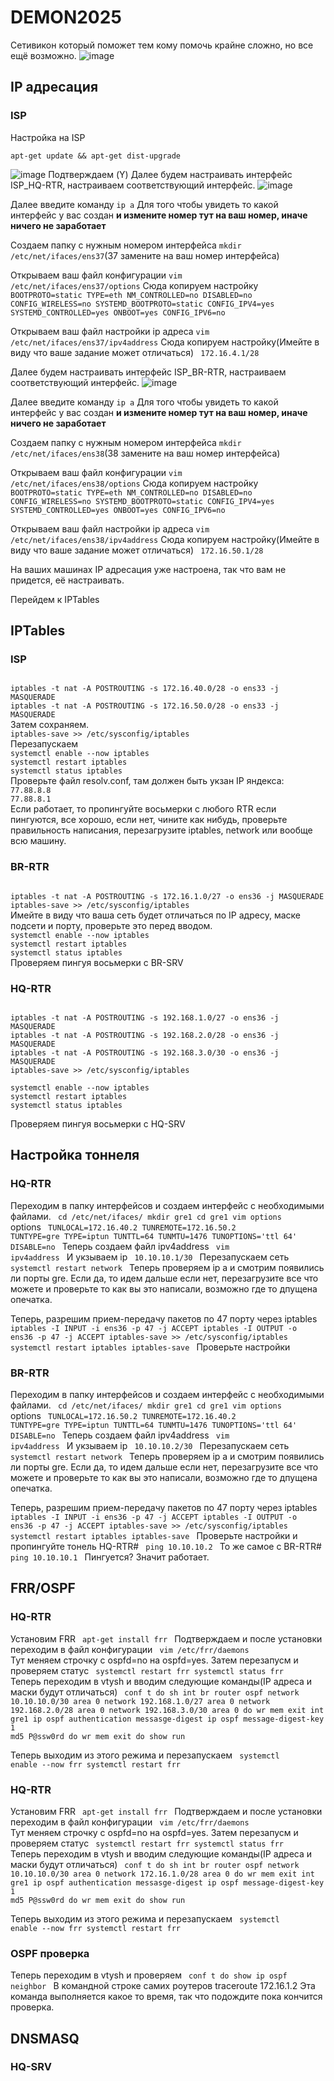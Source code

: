 # DEMON2025
Сетивикон который поможет тем кому помочь крайне сложно, но все ещё возможно.
![image](https://github.com/user-attachments/assets/048e025f-5d33-4bd0-aada-ed759ed7cc81)

## IP адресация

### ISP

Настройка на ISP

<code>apt-get update && apt-get dist-upgrade</code>

![image](https://github.com/user-attachments/assets/9b8cab21-505a-463d-8369-b40956c247de)
Подтверждаем (Y)
Далее будем настраивать интерфейс ISP_HQ-RTR, настраиваем соответствующий интерфейс. 
![image](https://github.com/user-attachments/assets/50a1666f-b72e-4937-b446-52c1db7f48fb)

Далее введите команду 
<code>ip a</code>
Для того чтобы увидеть то какой интерфейс у вас создан **и измените номер тут на ваш номер, иначе ничего не заработает**

Создаем папку с нужным номером интерфейса
<code>mkdir /etc/net/ifaces/ens37</code>(37 замените на ваш номер интерфейса) 

Открываем ваш файл конфигурации
<code>vim /etc/net/ifaces/ens37/options</code>
Сюда копируем настройку
<code>
BOOTPROTO=static
TYPE=eth
NM_CONTROLLED=no
DISABLED=no
CONFIG_WIRELESS=no
SYSTEMD_BOOTPROTO=static
CONFIG_IPV4=yes
SYSTEMD_CONTROLLED=yes
ONBOOT=yes
CONFIG_IPV6=no
</code>

Открываем ваш файл настройки ip адреса
<code>vim /etc/net/ifaces/ens37/ipv4address</code>
Сюда копируем настройку(Имейте в виду что ваше задание может отличаться)
<code>
172.16.4.1/28
</code>

Далее будем настраивать интерфейс ISP_BR-RTR, настраиваем соответствующий интерфейс. 
![image](https://github.com/user-attachments/assets/7079fa1a-c6a9-4173-806a-fc203ddad082)

Далее введите команду 
<code>ip a</code>
Для того чтобы увидеть то какой интерфейс у вас создан **и измените номер тут на ваш номер, иначе ничего не заработает**

Создаем папку с нужным номером интерфейса
<code>mkdir /etc/net/ifaces/ens38</code>(38 замените на ваш номер интерфейса) 

Открываем ваш файл конфигурации
<code>vim /etc/net/ifaces/ens38/options</code>
Сюда копируем настройку
<code>
BOOTPROTO=static
TYPE=eth
NM_CONTROLLED=no
DISABLED=no
CONFIG_WIRELESS=no
SYSTEMD_BOOTPROTO=static
CONFIG_IPV4=yes
SYSTEMD_CONTROLLED=yes
ONBOOT=yes
CONFIG_IPV6=no
</code>

Открываем ваш файл настройки ip адреса
<code>vim /etc/net/ifaces/ens38/ipv4address</code>
Сюда копируем настройку(Имейте в виду что ваше задание может отличаться)
<code>
172.16.50.1/28
</code>

На ваших машинах IP адресация уже настроена, так что вам не придется, её настраивать. 

Перейдем к IPTables

## IPTables

### ISP
<code>
iptables -t nat -A POSTROUTING -s 172.16.40.0/28 -o ens33 -j MASQUERADE
iptables -t nat -A POSTROUTING -s 172.16.50.0/28 -o ens33 -j MASQUERADE
</code>
Затем сохраняем.
<code>
iptables-save >> /etc/sysconfig/iptables
</code>
Перезапускаем
<code>
systemctl enable --now iptables
systemctl restart iptables
systemctl status iptables
</code>
Проверьте файл resolv.conf, там должен быть укзан IP яндекса:
<code>
77.88.8.8
77.88.8.1
</code>
Если работает, то пропингуйте восьмерки с любого RTR если пингуются, все хорошо, если нет, чините как нибудь, проверьте правильность написания, перезагрузите iptables, network или вообще всю машину.

### BR-RTR
<code>
iptables -t nat -A POSTROUTING -s 172.16.1.0/27 -o ens36 -j MASQUERADE
iptables-save >> /etc/sysconfig/iptables
</code>
Имейте в виду что ваша сеть будет отличаться по IP адресу,  маске подсети и порту, проверьте это перед вводом.
<code>
systemctl enable --now iptables
systemctl restart iptables
systemctl status iptables
</code>
Проверяем пингуя восьмерки с BR-SRV

### HQ-RTR
<code>
iptables -t nat -A POSTROUTING -s 192.168.1.0/27 -o ens36 -j MASQUERADE
iptables -t nat -A POSTROUTING -s 192.168.2.0/28 -o ens36 -j MASQUERADE
iptables -t nat -A POSTROUTING -s 192.168.3.0/30 -o ens36 -j MASQUERADE
iptables-save >> /etc/sysconfig/iptables
</code>

<code>
systemctl enable --now iptables
systemctl restart iptables
systemctl status iptables
</code>

Проверяем пингуя восьмерки с HQ-SRV

## Настройка тоннеля

### HQ-RTR

Переходим в папку интерфейсов и создаем интерфейс с необходимыми файлами.
<code>
cd /etc/net/ifaces/
mkdir gre1
cd gre1
vim options
</code>
options
<code>
TUNLOCAL=172.16.40.2
TUNREMOTE=172.16.50.2
TUNTYPE=gre
TYPE=iptun
TUNTTL=64 
TUNMTU=1476
TUNOPTIONS='ttl 64'
DISABLE=no
</code>
Теперь создаем файл ipv4address
<code>
vim ipv4address
</code>
И укзываем ip 
<code>
10.10.10.1/30
</code>
Перезапускаем сеть
<code>
systemctl restart network
</code>
Теперь проверяем ip a и смотрим появились ли порты gre. Если да, то идем дальше если нет, перезагрузите все что можете и проверьте то как вы это написали, возможно где то дпущена опечатка.

Теперь, разрешим прием-передачу пакетов по 47 порту через iptables
<code>
iptables -I INPUT -i ens36 -p 47 -j ACCEPT
iptables -I OUTPUT -o ens36 -p 47 -j ACCEPT
iptables-save >> /etc/sysconfig/iptables
systemctl restart iptables
iptables-save
</code>
Проверьте настройки

### BR-RTR

Переходим в папку интерфейсов и создаем интерфейс с необходимыми файлами.
<code>
cd /etc/net/ifaces/
mkdir gre1
cd gre1
vim options
</code>
options
<code>
TUNLOCAL=172.16.50.2
TUNREMOTE=172.16.40.2
TUNTYPE=gre
TYPE=iptun
TUNTTL=64 
TUNMTU=1476
TUNOPTIONS='ttl 64'
DISABLE=no
</code>
Теперь создаем файл ipv4address
<code>
vim ipv4address
</code>
И укзываем ip 
<code>
10.10.10.2/30
</code>
Перезапускаем сеть
<code>
systemctl restart network
</code>
Теперь проверяем ip a и смотрим появились ли порты gre. Если да, то идем дальше если нет, перезагрузите все что можете и проверьте то как вы это написали, возможно где то дпущена опечатка.

Теперь, разрешим прием-передачу пакетов по 47 порту через iptables
<code>
iptables -I INPUT -i ens36 -p 47 -j ACCEPT
iptables -I OUTPUT -o ens36 -p 47 -j ACCEPT
iptables-save >> /etc/sysconfig/iptables
systemctl restart iptables
iptables-save
</code>
Проверьте настройки и пропингуйте тонель HQ-RTR# <code> ping 10.10.10.2 </code>
То же самое с BR-RTR# <code> ping 10.10.10.1 </code>
Пингуется? Значит работает.

## FRR/OSPF

### HQ-RTR

Установим FRR
<code>
apt-get install frr
</code>
Подтверждаем и после установки переходим в файл конфигурации
<code>
vim /etc/frr/daemons
</code>
Тут меняем строчку с ospfd=no на ospfd=yes. Затем перезапусм и проверяем статус
<code>
systemctl restart frr
systemctl status frr
</code>
Теперь переходим в vtysh и вводим следующие команды(IP адреса и маски будут отличаться)
<code>
conf t
do sh int br
router ospf
network 10.10.10.0/30 area 0
network 192.168.1.0/27 area 0
network 192.168.2.0/28 area 0
network 192.168.3.0/30 area 0
do wr mem
exit
int gre1
ip ospf authentication messasge-digest
ip ospf message-digest-key 1 md5 P@ssw0rd
do wr mem
exit
do show run
</code>

Теперь выходим из этого режима и перезапускаем 
<code>
systemctl enable --now frr
systemctl restart frr
</code>

### HQ-RTR

Установим FRR
<code>
apt-get install frr
</code>
Подтверждаем и после установки переходим в файл конфигурации
<code>
vim /etc/frr/daemons
</code>
Тут меняем строчку с ospfd=no на ospfd=yes. Затем перезапусм и проверяем статус
<code>
systemctl restart frr
systemctl status frr
</code>
Теперь переходим в vtysh и вводим следующие команды(IP адреса и маски будут отличаться)
<code>
conf t
do sh int br
router ospf
network 10.10.10.0/30 area 0
network 172.16.1.0/28 area 0
do wr mem
exit
int gre1
ip ospf authentication messasge-digest
ip ospf message-digest-key 1 md5 P@ssw0rd
do wr mem
exit
do show run
</code>

Теперь выходим из этого режима и перезапускаем 
<code>
systemctl enable --now frr
systemctl restart frr
</code>

### OSPF проверка

Теперь переходим в vtysh и проверяем
<code>
conf t
do show ip ospf neighbor
</code>
В командной строке самих роутеров traceroute 172.16.1.2 Эта команда выполняется какое то время, так что подождите пока кончится проверка.

## DNSMASQ

### HQ-SRV



